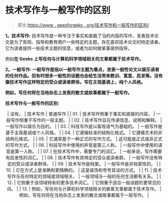 # 技术写作与一般写作的区别

> 原文:[https://www . geesforgeks . org/技术写作和一般写作的区别/](https://www.geeksforgeeks.org/difference-between-technical-writing-and-general-writing/)

**1。技术写作:**
技术写作是一种专注于事实和直截了当的内容的写作，发表技术论文是为了告知、指导和教育用户一些特定的主题。存在喜欢技术论文的特定读者。它为读者提供一些技术主题的信息，或者为如何做某事提供指导。

例如**在 Geeks 上写任何与计算机科学领域相关的文章都属于技术写作。**

****2。一般写作:**
一般写作是指以一般写作主题为重点，发表一般性论文以娱乐读者的任何作品。但有时很多一般性的话题也会给生活带来教训、寓意、启发等。没有像技术写作这样特定的受众或读者群体。写在主观基调上，纯个人风格。**

**例如，写任何将在当地杂志上发表的散文或故事都属于一般写作。**

 ****技术写作与一般写作的区别:****

<center>

| 没有。 | 技术写作 | 普通写作 |
| 01. | 技术写作侧重于事实和直接的内容。 | 一般写作侧重于写作的一般主题。 |
| 02. | 技术写作旨在传递信息、说明和解释。 | 一般写作以娱乐为目的。 |
| 03. | 科技写作是以客观语气为基础的。 | 一般写作是基于主观基调或个人风格。 |
| 04. | 它遵循标准的结构化格式。 | 它遵循艺术的非结构化格式。 |
| 05. | 它通常基于一种正式的写作方式。 | 这可能是正式或非正式的写作方式。 |
| 06. | 科技写作中使用的声音是第三人称。 | 一般写作中使用的语音是第一人称。 |
| 07. | 在技术写作中，需要专门的词汇。 | 一般来说，写作需要有启发性的词汇。 |
| 08. | 技术写作有其特定的受众或读者群。 | 一般写作没有特定的受众或读者群体。 |
| 09. | 技术写作是档案。 | 一般写作是非档案性的。 |
| 10. | 它在方式上是准确和更精确的。 | 这是装饰和夸夸其谈的方式。 |
| 11. | 技术写作与任何特定的领域或领域相关。 | 一般领域与一般的任何生活都有关系。 |
| 12. | 它侧重于该领域特有的更多技术词汇。 | 它侧重于适合一般话题的更常见的词。 |
| 13. | 例如，写任何与计算机科学领域相关的极客文章都属于技术写作。 | 例如，写任何将在当地杂志上发表的散文或故事都属于一般写作。 |

</center>
